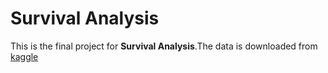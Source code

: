 # Survival Analysis
This is the final project for **Survival Analysis**.The data is downloaded from [kaggle](https://www.kaggle.com/datasets/raghadalharbi/breast-cancer-gene-expression-profiles-metabric)
